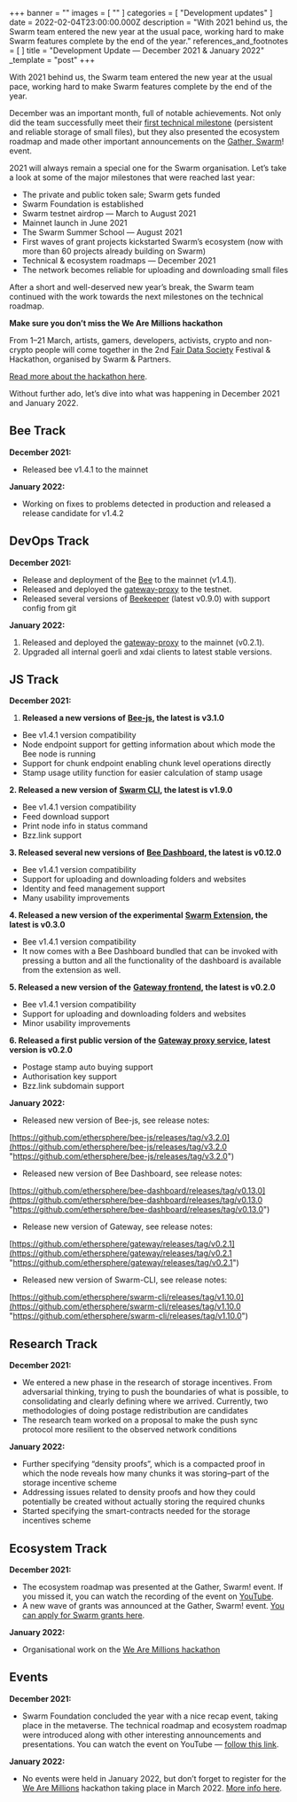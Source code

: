 +++
banner = ""
images = [ "" ]
categories = [ "Development updates" ]
date = 2022-02-04T23:00:00.000Z
description = "With 2021 behind us, the Swarm team entered the new year at the usual pace, working hard to make Swarm features complete by the end of the year."
references_and_footnotes = [ ]
title = "Development Update — December 2021 & January 2022"
_template = "post"
+++

With 2021 behind us, the Swarm team entered the new year at the usual pace, working hard to make Swarm features complete by the end of the year.

December was an important month, full of notable achievements. Not only did the team successfully meet their [first technical milestone](https://medium.com/ethereum-swarm/announcing-the-swarm-foundation-technical-milestones-e66bba8dc6b) (persistent and reliable storage of small files), but they also presented the ecosystem roadmap and made other important announcements on the [Gather, Swarm](https://www.youtube.com/watch?v=oNJMybgus40)! event.

2021 will always remain a special one for the Swarm organisation. Let’s take a look at some of the major milestones that were reached last year:

- The private and public token sale; Swarm gets funded
- Swarm Foundation is established
- Swarm testnet airdrop — March to August 2021
- Mainnet launch in June 2021
- The Swarm Summer School — August 2021
- First waves of grant projects kickstarted Swarm’s ecosystem (now with more than 60 projects already building on Swarm)
- Technical & ecosystem roadmaps — December 2021
- The network becomes reliable for uploading and downloading small files

After a short and well-deserved new year’s break, the Swarm team continued with the work towards the next milestones on the technical roadmap.

**Make sure you don’t miss the We Are Millions hackathon**

From 1–21 March, artists, gamers, developers, activists, crypto and non-crypto people will come together in the 2nd [Fair Data Society](https://fairdatasociety.org/) Festival & Hackathon, organised by Swarm & Partners.

[Read more about the hackathon here](https://medium.com/ethereum-swarm/we-are-millions-building-a-better-web-48687b03f8dd).

Without further ado, let’s dive into what was happening in December 2021 and January 2022.

## **Bee Track**

**December 2021:**

- Released bee v1.4.1 to the mainnet

**January 2022:**

- Working on fixes to problems detected in production and released a release candidate for v1.4.2

## **DevOps Track**

**December 2021:**

- Release and deployment of the [Bee](https://github.com/ethersphere/bee) to the mainnet (v1.4.1).
- Released and deployed the [gateway-proxy](https://github.com/ethersphere/gateway-proxy) to the testnet.
- Released several versions of [Beekeeper](https://github.com/ethersphere/beekeeper) (latest v0.9.0) with support config from git

**January 2022:**

1. Released and deployed the [gateway-proxy](https://github.com/ethersphere/gateway-proxy) to the mainnet (v0.2.1).
2. Upgraded all internal goerli and xdai clients to latest stable versions.

## **JS Track**

**December 2021:**

1. **Released a new versions of** [**Bee-js**](https://github.com/ethersphere/bee-js)**, the latest is v3.1.0**

- Bee v1.4.1 version compatibility
- Node endpoint support for getting information about which mode the Bee node is running
- Support for chunk endpoint enabling chunk level operations directly
- Stamp usage utility function for easier calculation of stamp usage

**2. Released a new version of** [**Swarm CLI**](https://github.com/ethersphere/swarm-cli)**, the latest is v1.9.0**

- Bee v1.4.1 version compatibility
- Feed download support
- Print node info in status command
- Bzz.link support

**3. Released several new versions of** [**Bee Dashboard**](https://github.com/ethersphere/bee-dashboard)**, the latest is v0.12.0**

- Bee v1.4.1 version compatibility
- Support for uploading and downloading folders and websites
- Identity and feed management support
- Many usability improvements

**4. Released a new version of the experimental** [**Swarm Extension**](https://github.com/ethersphere/swarm-extension)**, the latest is v0.3.0**

- Bee v1.4.1 version compatibility
- It now comes with a Bee Dashboard bundled that can be invoked with pressing a button and all the functionality of the dashboard is available from the extension as well.

**5. Released a new version of the** [**Gateway frontend**](https://github.com/ethersphere/gateway)**, the latest is v0.2.0**

- Bee v1.4.1 version compatibility
- Support for uploading and downloading folders and websites
- Minor usability improvements

**6. Released a first public version of the** [**Gateway proxy service**](https://github.com/ethersphere/gateway-proxy)**, latest version is v0.2.0**

- Postage stamp auto buying support
- Authorisation key support
- Bzz.link subdomain support

**January 2022:**

- Released new version of Bee-js, see release notes:

[https://github.com/ethersphere/bee-js/releases/tag/v3.2.0](https://github.com/ethersphere/bee-js/releases/tag/v3.2.0 "https://github.com/ethersphere/bee-js/releases/tag/v3.2.0")

- Released new version of Bee Dashboard, see release notes:

[https://github.com/ethersphere/bee-dashboard/releases/tag/v0.13.0](https://github.com/ethersphere/bee-dashboard/releases/tag/v0.13.0 "https://github.com/ethersphere/bee-dashboard/releases/tag/v0.13.0")

- Release new version of Gateway, see release notes:

[https://github.com/ethersphere/gateway/releases/tag/v0.2.1](https://github.com/ethersphere/gateway/releases/tag/v0.2.1 "https://github.com/ethersphere/gateway/releases/tag/v0.2.1")

- Released new version of Swarm-CLI, see release notes:

[https://github.com/ethersphere/swarm-cli/releases/tag/v1.10.0](https://github.com/ethersphere/swarm-cli/releases/tag/v1.10.0 "https://github.com/ethersphere/swarm-cli/releases/tag/v1.10.0")

## **Research Track**

**December 2021:**

- We entered a new phase in the research of storage incentives. From adversarial thinking, trying to push the boundaries of what is possible, to consolidating and clearly defining where we arrived. Currently, two methodologies of doing postage redistribution are candidates
- The research team worked on a proposal to make the push sync protocol more resilient to the observed network conditions

**January 2022:**

- Further specifying “density proofs”, which is a compacted proof in which the node reveals how many chunks it was storing–part of the storage incentive scheme
- Addressing issues related to density proofs and how they could potentially be created without actually storing the required chunks
- Started specifying the smart-contracts needed for the storage incentives scheme

## **Ecosystem Track**

**December 2021:**

- The ecosystem roadmap was presented at the Gather, Swarm! event. If you missed it, you can watch the recording of the event on [YouTube](https://www.youtube.com/watch?v=oNJMybgus40).
- A new wave of grants was announced at the Gather, Swarm! event. [You can apply for Swarm grants here](https://my.ethswarm.org/grants).

**January 2022:**

- Organisational work on the [We Are Millions hackathon](https://medium.com/ethereum-swarm/we-are-millions-building-a-better-web-48687b03f8dd)

## **Events**

**December 2021:**

- Swarm Foundation concluded the year with a nice recap event, taking place in the metaverse. The technical roadmap and ecosystem roadmap were introduced along with other interesting announcements and presentations. You can watch the event on YouTube — [follow this link](https://www.youtube.com/watch?v=oNJMybgus40).

**January 2022:**

- No events were held in January 2022, but don’t forget to register for the [We Are Millions](https://www.wearemillions.online/) hackathon taking place in March 2022. [More info here](https://medium.com/ethereum-swarm/we-are-millions-building-a-better-web-48687b03f8dd).
